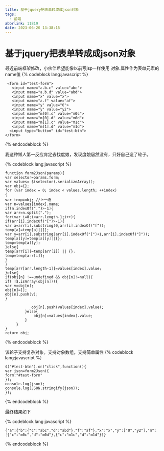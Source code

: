 ```yaml
---
title: 基于jquery把表单转成成json对象
tags:
  - 前端
abbrlink: 11819
date: 2023-06-20 13:38:15
---
```

# 基于jquery把表单转成成json对象
最近前端框架修改，小伙伴希望能像以前写jsp一样使用 对象.属性作为表单元素的name值
{% codeblock  lang:javascript   %}

     <form id="test-form">   
       <input name="a.b.c" value="abc">  
       <input name="a.b.d" value="abd">  
       <input name="x" value="x">  
       <input name="a.f" value="af">  
       <input name="y" value="0">  
       <input name="y" value="y2">  
       <input name="m[0].c" value="m0c">  
       <input name="m[0].d" value="m0d">  
       <input name="m[1].c" value="m1c">  
       <input name="m[1].d" value="m1d">   
      <input type="button" id="test-btn">  
    </form>  

{% endcodeblock %}

我这种懒人第一反应肯定去找度娘，发现度娘居然没有，只好自己造了轮子。

{% codeblock  lang:javascript   %}

    function form2Json(params){  
    var selector=params.form;  
    var values= $(selector).serializeArray();  
    var obj={};  
    for (var index = 0; index < values.length; ++index)      
    {      
    var temp=obj; //上一级       
    var n=values[index].name;    
    if(n.indexOf(".")>-1){    
    var arr=n.split(".");    
    for(var i=0;i<arr.length-1;i++){       
    if(arr[i].indexOf("[")>-1){    
    var a=arr[i].substring(0,arr[i].indexOf("["));    
    temp[a]=temp[a]||[];    
    var y=arr[i].substring(arr[i].indexOf("[")+1,arr[i].indexOf("]"));    
    temp[a][y]=temp[a][y]||{};    
    temp=temp[a][y];    
    }else{    
    temp[arr[i]]=temp[arr[i]] || {};       
    temp=temp[arr[i]];    
    }    
    }  
    temp[arr[arr.length-1]]=values[index].value;         
    }else{    
    if(obj[n] !==undefined && obj[n]!=null){    
    if( !$.isArray(obj[n])){    
    var v=obj[n];    
    obj[n]=[];    
    obj[n].push(v);    
    }
    
                obj[n].push(values[index].value);    
             }else{     
                 obj[n]=values[index].value;    
             }    
         }       
    }       
    return obj;


{% endcodeblock %}

该轮子支持复杂对象，支持对象数组，支持简单属性
{% codeblock  lang:javascript   %}

    $("#test-btn").on("click",function(){  
    var json=form2Json({  
    form:"#test-form"  
    });  
    console.log(json);  
    console.log(JSON.stringify(json));  
    });

{% endcodeblock %}

最终结果如下

{% codeblock  lang:javascript   %}

    {"a":{"b":{"c":"abc","d":"abd"},"f":"af"},"x":"x","y":["0","y2"],"m":[{"c":"m0c","d":"m0d"},{"c":"m1c","d":"m1d"}]}

{% endcodeblock %}